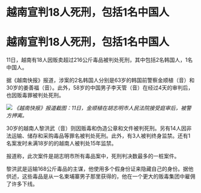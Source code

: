 # 越南宣判18人死刑，包括1名中国人

# 越南宣判18人死刑，包括1名中国人

11日，越南有18人因贩卖超过216公斤毒品被判处死刑，其中包括2名韩国人，1名中国人。

据《越南快报》报道，涉案的2名韩国人分别是63岁的韩国前警察金顺植（音）和30岁的姜善福（音）。此外，58岁的中国男子李天管（音）在经过4天的审判后，也因贩毒罪被判处死刑。

![](https://inews.gtimg.com/news_bt/O3h7MqzohPY12McVbS5OHvGJQiqsRVlIjIsv_bJfIPc9MAA/1000)
_《越南快报》报道截图：11日，金顺植在胡志明市人民法院接受庭审后，被警方押离。_

30岁的越南人黎洪武（音）则因贩毒和伪造公章和文件被判死刑。另有14人因非法运输、储存和采购毒品等罪名被判处死刑。此外，有3人被判终身监禁。还有1名案发时未满18岁的的越南人被判处15年监禁。

报道称，此次案件是胡志明市所有毒品案中，死刑判决数最多的一桩案件。

黎洪武是运输168公斤毒品的主谋，他使用多个假身份证来隐藏自己的身份。据他供述，这些毒品是从一名柬埔寨男子那里获得的，他在一个更大的贩毒集团中雇佣了许多下线。

